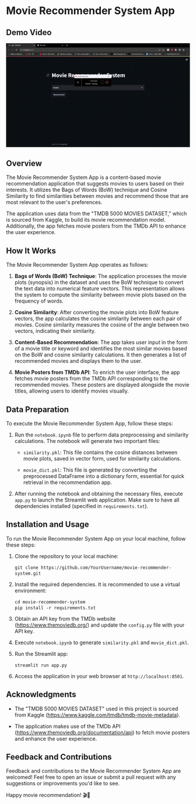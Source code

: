 # Movie Recommender System App

## Demo Video

![Movie Recommender System Demo](movie-recommender-demo.gif)


## Overview

The Movie Recommender System App is a content-based movie recommendation application that suggests movies to users based on their interests. It utilizes the Bags of Words (BoW) technique and Cosine Similarity to find similarities between movies and recommend those that are most relevant to the user's preferences.

The application uses data from the "TMDB 5000 MOVIES DATASET," which is sourced from Kaggle, to build its movie recommendation model. Additionally, the app fetches movie posters from the TMDb API to enhance the user experience.

## How It Works

The Movie Recommender System App operates as follows:

1. **Bags of Words (BoW) Technique**: The application processes the movie plots (synopsis) in the dataset and uses the BoW technique to convert the text data into numerical feature vectors. This representation allows the system to compute the similarity between movie plots based on the frequency of words.

2. **Cosine Similarity**: After converting the movie plots into BoW feature vectors, the app calculates the cosine similarity between each pair of movies. Cosine similarity measures the cosine of the angle between two vectors, indicating their similarity.

3. **Content-Based Recommendation**: The app takes user input in the form of a movie title or keyword and identifies the most similar movies based on the BoW and cosine similarity calculations. It then generates a list of recommended movies and displays them to the user.

4. **Movie Posters from TMDb API**: To enrich the user interface, the app fetches movie posters from the TMDb API corresponding to the recommended movies. These posters are displayed alongside the movie titles, allowing users to identify movies visually.

## Data Preparation

To execute the Movie Recommender System App, follow these steps:

1. Run the `notebook.ipynb` file to perform data preprocessing and similarity calculations. The notebook will generate two important files:

   - `similarity.pkl`: This file contains the cosine distances between movie plots, saved in vector form, used for similarity calculations.

   - `movie_dict.pkl`: This file is generated by converting the preprocessed DataFrame into a dictionary form, essential for quick retrieval in the recommendation app.

2. After running the notebook and obtaining the necessary files, execute `app.py` to launch the Streamlit web application. Make sure to have all dependencies installed (specified in `requirements.txt`).


## Installation and Usage

To run the Movie Recommender System App on your local machine, follow these steps:

1. Clone the repository to your local machine:

   ```
   git clone https://github.com/YourUsername/movie-recommender-system.git
   ```

2. Install the required dependencies. It is recommended to use a virtual environment:

   ```
   cd movie-recommender-system
   pip install -r requirements.txt
   ```

3. Obtain an API key from the TMDb website (https://www.themoviedb.org/) and update the `config.py` file with your API key.

4. Execute `notebook.ipynb` to generate `similarity.pkl` and `movie_dict.pkl`.

5. Run the Streamlit app:

   ```
   streamlit run app.py
   ```

6. Access the application in your web browser at `http://localhost:8501`.

## Acknowledgments

- The "TMDB 5000 MOVIES DATASET" used in this project is sourced from Kaggle (https://www.kaggle.com/tmdb/tmdb-movie-metadata).

- The application makes use of the TMDb API (https://www.themoviedb.org/documentation/api) to fetch movie posters and enhance the user experience.

## Feedback and Contributions

Feedback and contributions to the Movie Recommender System App are welcomed! Feel free to open an issue or submit a pull request with any suggestions or improvements you'd like to see.

Happy movie recommendation! 🎬🍿